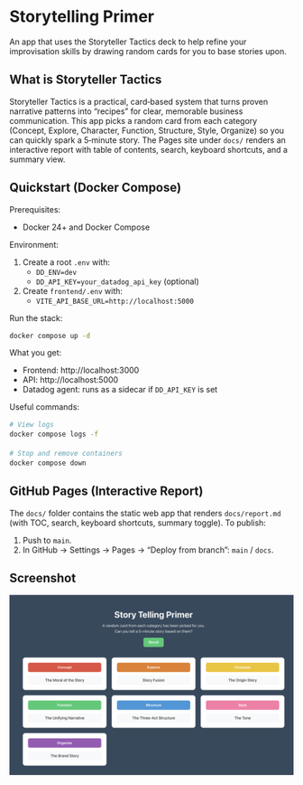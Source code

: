 # Storytelling Primer

An app that uses the Storyteller Tactics deck to help refine your improvisation skills by drawing random cards for you to base stories upon.

## What is Storyteller Tactics

Storyteller Tactics is a practical, card‑based system that turns proven narrative patterns into “recipes” for clear, memorable business communication. This app picks a random card from each category (Concept, Explore, Character, Function, Structure, Style, Organize) so you can quickly spark a 5‑minute story. The Pages site under `docs/` renders an interactive report with table of contents, search, keyboard shortcuts, and a summary view.

## Quickstart (Docker Compose)

Prerequisites:
- Docker 24+ and Docker Compose

Environment:
1. Create a root `.env` with:
   - `DD_ENV=dev`
   - `DD_API_KEY=your_datadog_api_key` (optional)
2. Create `frontend/.env` with:
   - `VITE_API_BASE_URL=http://localhost:5000`

Run the stack:
```bash
docker compose up -d
```

What you get:
- Frontend: http://localhost:3000
- API: http://localhost:5000
- Datadog agent: runs as a sidecar if `DD_API_KEY` is set

Useful commands:
```bash
# View logs
docker compose logs -f

# Stop and remove containers
docker compose down
```

## GitHub Pages (Interactive Report)

The `docs/` folder contains the static web app that renders `docs/report.md` (with TOC, search, keyboard shortcuts, summary toggle). To publish:
1. Push to `main`.
2. In GitHub → Settings → Pages → “Deploy from branch”: `main` / `docs`.

## Screenshot

![Screenshot of app](img/Demo.png "Story Telling Primer")

